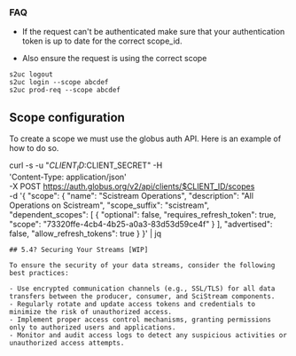 
### FAQ

- If the request can't be authenticated make sure that your authentication token is up to date for the correct scope_id.

- Also ensure the request is using the correct scope
```
s2uc logout
s2uc login --scope abcdef
s2uc prod-req --scope abcdef
```

## Scope configuration

To create a scope we must use the globus auth API. Here is an example of how to do so.

curl -s -u "$CLIENT_ID:$CLIENT_SECRET" -H \
    'Content-Type: application/json' \
    -X POST https://auth.globus.org/v2/api/clients/$CLIENT_ID/scopes \
    -d '{
        "scope": {
            "name": "Scistream Operations",
            "description": "All Operations on Scistream",
            "scope_suffix": "scistream",
            "dependent_scopes": [
                    {
                        "optional": false,
                        "requires_refresh_token": true,
                        "scope": "73320ffe-4cb4-4b25-a0a3-83d53d59ce4f"
                    }
                ],
            "advertised": false,
            "allow_refresh_tokens": true
        }
    }' | jq

    ## 5.4? Securing Your Streams [WIP]

    To ensure the security of your data streams, consider the following best practices:

    - Use encrypted communication channels (e.g., SSL/TLS) for all data transfers between the producer, consumer, and SciStream components.
    - Regularly rotate and update access tokens and credentials to minimize the risk of unauthorized access.
    - Implement proper access control mechanisms, granting permissions only to authorized users and applications.
    - Monitor and audit access logs to detect any suspicious activities or unauthorized access attempts.
